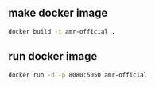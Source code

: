 ## make docker image
```bash
docker build -t amr-official .
```

## run docker image
```bash
docker run -d -p 8080:5050 amr-official
```